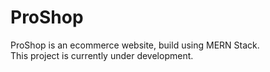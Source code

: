 # ProShop
ProShop is an ecommerce website, build using MERN Stack. <br>
This project is currently under development.
